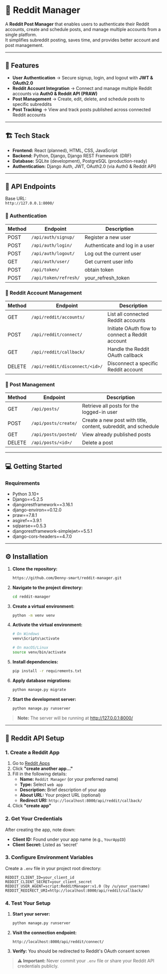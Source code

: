 # 📌 Reddit Manager

A **Reddit Post Manager** that enables users to authenticate their Reddit accounts, create and schedule posts, and manage multiple accounts from a single platform.  
It simplifies subreddit posting, saves time, and provides better account and post management.

---

## 🌟 Features

- **User Authentication** → Secure signup, login, and logout with **JWT & OAuth2.0**  
- **Reddit Account Integration** → Connect and manage multiple Reddit accounts via **Auth0 & Reddit API (PRAW)**  
- **Post Management** → Create, edit, delete, and schedule posts to specific subreddits  
- **Post Tracking** → View and track posts published across connected Reddit accounts  

---

## 🏗️ Tech Stack

- **Frontend:** React (planned), HTML, CSS, JavaScript  
- **Backend:** Python, Django, Django REST Framework (DRF)  
- **Database:** SQLite (development), PostgreSQL (production-ready)  
- **Authentication:** Django Auth, JWT, OAuth2.0 (via Auth0 & Reddit API)  

---

## 🔗 API Endpoints

Base URL:  
`http://127.0.0.1:8000/`

### 🔑 Authentication
| Method | Endpoint | Description |
|--------|----------|-------------|
| POST   | `/api/auth/signup/` | Register a new user |
| POST   | `/api/auth/login/` | Authenticate and log in a user |
| POST   | `/api/auth/logout/` | Log out the current user |
| GET    | `/api/auth/user/` | Get current user info |
| POST   | `/api/token/` | obtain token |
| POST   | `/api/token/refresh/` | your_refresh_token |

### 🦊 Reddit Account Management
| Method | Endpoint | Description |
|--------|----------|-------------|
| GET    | `/api/reddit/accounts/` | List all connected Reddit accounts |
| POST   | `/api/reddit/connect/` | Initiate OAuth flow to connect a Reddit account |
| GET    | `/api/reddit/callback/` | Handle the Reddit OAuth callback |
| DELETE | `/api/reddit/disconnect/<id>/` | Disconnect a specific Reddit account |

### 📝 Post Management
| Method | Endpoint | Description |
|--------|----------|-------------|
| GET    | `/api/posts/` | Retrieve all posts for the logged-in user |
| POST   | `/api/posts/create/` | Create a new post with title, content, subreddit, and schedule |
| GET    | `/api/posts/posted/` | View already published posts |
| DELETE | `/api/posts/<id>/` | Delete a post |

---

## 💻 Getting Started
### Requirements

- Python 3.10+
- Django==5.2.5
- djangorestframework==3.16.1
- django-environ==0.12.0
- praw==7.8.1
- asgiref==3.9.1
- sqlparse==0.5.3
- djangorestframework-simplejwt==5.5.1
- django-cors-headers==4.7.0

---

## ⚙️ Installation

1. **Clone the repository:**
   ```bash
   https://github.com/Denny-smart/reddit-manager.git
   ```

2. **Navigate to the project directory:**
   ```bash
   cd reddit-manager
   ```

3. **Create a virtual environment:**
   ```bash
   python -m venv venv
   ```

4. **Activate the virtual environment:**
   ```bash
   # On Windows
   venv\Scripts\activate
   
   # On macOS/Linux
   source venv/bin/activate
   ```

5. **Install dependencies:**
   ```bash
   pip install -r requirements.txt
   ```

6. **Apply database migrations:**
   ```bash
   python manage.py migrate
   ```

7. **Start the development server:**
   ```bash
   python manage.py runserver
   ```

> **Note:** The server will be running at http://127.0.0.1:8000/

---

## 🔑 Reddit API Setup

### 1. Create a Reddit App

1. Go to [Reddit Apps](https://www.reddit.com/prefs/apps)
2. Click **"create another app..."**
3. Fill in the following details:
   - **Name:** `Reddit Manager` (or your preferred name)
   - **Type:** Select `web app`
   - **Description:** Brief description of your app
   - **About URL:** Your project URL (optional)
   - **Redirect URI:** `http://localhost:8000/api/reddit/callback/`
4. Click **"create app"**

### 2. Get Your Credentials

After creating the app, note down:
- **Client ID:** Found under your app name (e.g., `YourAppID`)
- **Client Secret:** Listed as 'secret'

### 3. Configure Environment Variables

Create a `.env` file in your project root directory:

```env
REDDIT_CLIENT_ID=your_client_id
REDDIT_CLIENT_SECRET=your_client_secret
REDDIT_USER_AGENT=script:RedditManager:v1.0 (by /u/your_username)
REDDIT_REDIRECT_URI=http://localhost:8000/api/reddit/callback/
```

### 4. Test Your Setup

1. **Start your server:**
   ```bash
   python manage.py runserver
   ```

2. **Visit the connection endpoint:**
   ```
   http://localhost:8000/api/reddit/connect/
   ```

3. **Verify:** You should be redirected to Reddit's OAuth consent screen

> **⚠️ Important:** Never commit your `.env` file or share your Reddit API credentials publicly.
